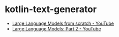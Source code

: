 kotlin-text-generator
=====================
- [Large Language Models from scratch - YouTube](https://www.youtube.com/watch?v=lnA9DMvHtfI)
- [Large Language Models: Part 2 - YouTube](https://www.youtube.com/watch?v=YDiSFS-yHwk)

